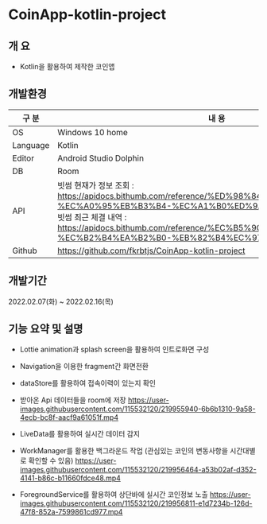 # CoinApp-kotlin-project

## 개 요

- Kotlin을 활용하여 제작한 코인앱

## 개발환경

| 구 분 | 내 용 |
| --- | --- |
| OS | Windows 10 home |
| Language | Kotlin |
| Editor | Android Studio Dolphin |
| DB | Room |
| API | 빗썸 현재가 정보 조회 : https://apidocs.bithumb.com/reference/%ED%98%84%EC%9E%AC%EA%B0%80-%EC%A0%95%EB%B3%B4-%EC%A1%B0%ED%9A%8C-all <br>빗썸 최근 체결 내역 : https://apidocs.bithumb.com/reference/%EC%B5%9C%EA%B7%BC-%EC%B2%B4%EA%B2%B0-%EB%82%B4%EC%97%AD |
| Github | https://github.com/fkrbtjs/CoinApp-kotlin-project |

## 개발기간

2022.02.07(화) ~ 2022.02.16(목)


## 기능 요약 및 설명


- Lottie animation과 splash screen을 활용하여 인트로화면 구성
- Navigation을 이용한 fragment간 화면전환
- dataStore를 활용하여 접속이력이 있는지 확인
- 받아온 Api 데이터들을 room에 저장
https://user-images.githubusercontent.com/115532120/219955940-6b6b1310-9a58-4ecb-bc8f-aacf9a61051f.mp4


- LiveData를 활용하여 실시간 데이터 감지
- WorkManager를 활용한 백그라운드 작업 (관심있는 코인의 변동사항을 시간대별로 확인할 수 있음)
https://user-images.githubusercontent.com/115532120/219956464-a53b02af-d352-4141-b86c-b11660fdce48.mp4



- ForegroundService를 활용하여 상단바에 실시간 코인정보 노출
https://user-images.githubusercontent.com/115532120/219956811-e1d7234b-126d-47f8-852a-7599861cd977.mp4





